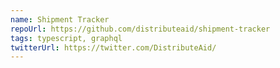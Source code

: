 ```yaml
---
name: Shipment Tracker
repoUrl: https://github.com/distributeaid/shipment-tracker
tags: typescript, graphql
twitterUrl: https://twitter.com/DistributeAid/
---
```

